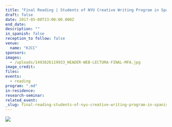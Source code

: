 ```yaml
---
title: "Final Reading | Students of NYU Creative Writing Program in Spanish"
draft: false
date: 2017-05-08T23:00:00.000Z
end_date:
description: ""
in_spanish: false
reception_to follow: false
venue:
  name: "KJCC"
sponsors:
images:
  - /uploads/1493826119933_HEADER-WEB-LECTURA-FINAL-MFA.jpg
image_credit:
files:
events:
  - reading
program: ".md"
in-residence:
research-seminar:
related_event:
_slug: final-reading-students-of-nyu-creative-writing-program-in-spanish
---
```


![](/uploads/1493655968101_Slide1-(6).jpg)
